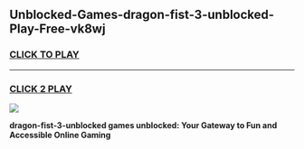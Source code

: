 
## Unblocked-Games-dragon-fist-3-unblocked-Play-Free-vk8wj
<h3>
<a href="https://premium76.site?title=dragon-fist-3-unblocked&ref=19M">CLICK TO PLAY</a></h3>
<hr>

<h3>
<a href="https://premium76.site?title=dragon-fist-3-unblocked&ref=19M">CLICK 2 PLAY</a>
  
</h3>

<a href="https://premium76.site?title=dragon-fist-3-unblocked&ref=19M"><img src="https://clearcache.store/games.png"></a>


**dragon-fist-3-unblocked games unblocked: Your Gateway to Fun and Accessible Online Gaming**
